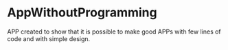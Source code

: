# AppWithoutProgramming

APP created to show that it is possible to make good APPs with few lines of code and with simple design.
